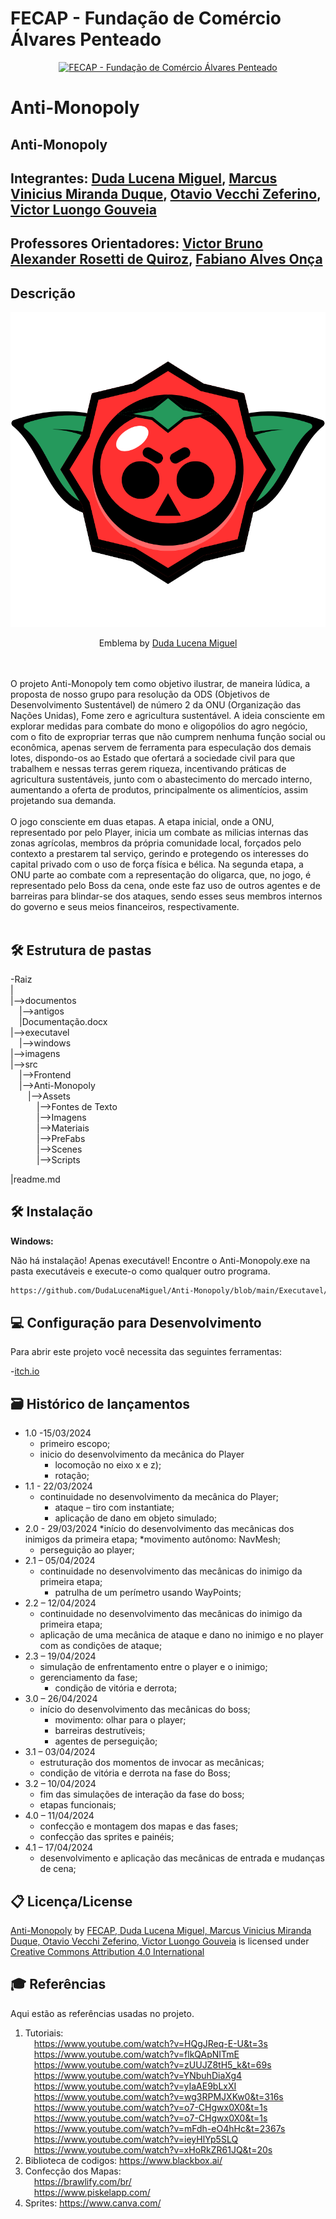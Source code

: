 # FECAP - Fundação de Comércio Álvares Penteado

<p align="center">
<a href= "https://www.fecap.br/"><img src="https://encrypted-tbn0.gstatic.com/images?q=tbn:ANd9GcRhZPrRa89Kma0ZZogxm0pi-tCn_TLKeHGVxywp-LXAFGR3B1DPouAJYHgKZGV0XTEf4AE&usqp=CAU" alt="FECAP - Fundação de Comércio Álvares Penteado" border="0"></a>
</p>

# Anti-Monopoly

## Anti-Monopoly

## Integrantes: <a href="https://github.com/DudaLucenaMiguel">Duda Lucena Miguel</a>, <a href="https://github.com/marcusduquee">Marcus Vinicius Miranda Duque</a>, <a href=" ">Otavio Vecchi Zeferino</a>, <a href="https://github.com/victorluongoo">Victor Luongo Gouveia</a>

## Professores Orientadores: <a href="https://www.linkedin.com/in/victorbarq/">Victor Bruno Alexander Rosetti de Quiroz</a>, <a href=" ">Fabiano Alves Onça</a> 

## Descrição

<p align="center">
<img src="https://github.com/DudaLucenaMiguel/Anti-Monopoly/blob/main/src/Frontend/Anti-Monopoly/Assets/Imagens/Sprites%20Canva/Emblema.png" alt="Anti-Monopoly" border="0">
<p align="center">
Emblema by <a href=" ">Duda Lucena Miguel</a> 

<br><br>
  	O projeto Anti-Monopoly tem como objetivo ilustrar, de maneira lúdica, a proposta de nosso grupo para resolução da ODS (Objetivos de Desenvolvimento Sustentável) de número 2 da ONU (Organização das Nações Unidas), Fome zero e agricultura sustentável. A ideia consciente em explorar medidas para combate do mono e oligopólios do agro negócio, com o fito de expropriar terras que não cumprem nenhuma função social ou econômica, apenas servem de ferramenta para especulação dos demais lotes, dispondo-os ao Estado que ofertará a sociedade civil para que trabalhem e nessas terras gerem riqueza, incentivando práticas de agricultura sustentáveis, junto com o abastecimento do mercado interno, aumentando a oferta de produtos, principalmente os alimentícios, assim projetando sua demanda. 
<br><br>
 	O jogo consciente em duas etapas. A etapa inicial, onde a ONU, representado por pelo Player, inicia um combate as milicias internas das zonas agrícolas, membros da própria comunidade local, forçados pelo contexto a prestarem tal serviço, gerindo e protegendo os interesses do capital privado com o uso de força física e bélica. Na segunda etapa, a ONU parte ao combate com a representação do oligarca, que, no jogo, é representado pelo Boss da cena, onde este faz uso de outros agentes e de barreiras para blindar-se dos ataques, sendo esses seus membros internos do governo e seus meios financeiros, respectivamente.
<br><br>
## 🛠 Estrutura de pastas

-Raiz<br>
|<br>
|-->documentos<br>
	&emsp;|-->antigos<br>
	&emsp;|Documentação.docx<br>
|-->executavel<br>
	&emsp;|-->windows<br>
|-->imagens<br>
|-->src<br>
	&emsp;|-->Frontend<br>
  		&emsp;|-->Anti-Monopoly<br>
   			&emsp;&emsp;|-->Assets<br>
   				&emsp;&emsp;&emsp;|-->Fontes de Texto<br>
     				&emsp;&emsp;&emsp;|-->Imagens<br>
       				&emsp;&emsp;&emsp;|-->Materiais<br>
	 			&emsp;&emsp;&emsp;|-->PreFabs<br>
   				&emsp;&emsp;&emsp;|-->Scenes<br>
     				&emsp;&emsp;&emsp;|-->Scripts<br>
  			
  
|readme.md<br>

## 🛠 Instalação

<b>Windows:</b>

Não há instalação! Apenas executável!
Encontre o Anti-Monopoly.exe na pasta executáveis e execute-o como qualquer outro programa.

```sh
https://github.com/DudaLucenaMiguel/Anti-Monopoly/blob/main/Executavel/Anti-Monopoly.exe
```

## 💻 Configuração para Desenvolvimento

Para abrir este projeto você necessita das seguintes ferramentas:

-<a href="https://itch.io/">itch.io</a>

## 🗃 Histórico de lançamentos

* 1.0 -15/03/2024
	* primeiro escopo;
	* inicio do desenvolvimento da mecânica do Player 
		* locomoção no eixo x e z);
		* rotação;
* 1.1 - 22/03/2024
	* continuidade no desenvolvimento da mecânica do Player;
		* ataque – tiro com instantiate;
		* aplicação de dano em objeto simulado;
* 2.0 - 29/03/2024
	*início do desenvolvimento das mecânicas dos inimigos da primeira etapa;
	*movimento autônomo: NavMesh;
	* perseguição ao player;
* 2.1 – 05/04/2024
	* continuidade no desenvolvimento das mecânicas do inimigo da primeira etapa;
		* patrulha de um perímetro usando WayPoints;
* 2.2 – 12/04/2024
	* continuidade no desenvolvimento das mecânicas do inimigo da primeira etapa;
	* aplicação de uma mecânica de ataque e dano no inimigo e no player com as condições de ataque;
* 2.3 – 19/04/2024
	* simulação de enfrentamento entre o player e o inimigo;
	* gerenciamento da fase;
		* condição de vitória e derrota;
* 3.0 – 26/04/2024
	* início do desenvolvimento das mecânicas do boss;
		* movimento: olhar para o player;
		* barreiras destrutíveis;
		* agentes de perseguição;
* 3.1 – 03/04/2024
	* estruturação dos momentos de invocar as mecânicas;
	* condição de vitória e derrota na fase do Boss;
* 3.2 – 10/04/2024
	* fim das simulações de interação da fase do boss;
	* etapas funcionais;
* 4.0 – 11/04/2024
	* confecção e montagem dos mapas e das fases;
	* confecção das sprites e painéis;
* 4.1 – 17/04/2024
	* desenvolvimento e aplicação das mecânicas de entrada e mudanças de cena;


## 📋 Licença/License

<p xmlns:cc="http://creativecommons.org/ns#" xmlns:dct="http://purl.org/dc/terms/"><a property="dct:title" rel="cc:attributionURL" href="https://github.com/2024-1-MCC1/Projeto1">Anti-Monopoly</a> by <a rel="cc:attributionURL dct:creator" property="cc:attributionName" href="https://github.com/2024-1-MCC1/Projeto1">FECAP, Duda Lucena Miguel, Marcus Vinicius Miranda Duque, Otavio Vecchi Zeferino, Victor Luongo Gouveia</a> is licensed under <a href="https://creativecommons.org/licenses/by/4.0/?ref=chooser-v1" target="_blank" rel="license noopener noreferrer" style="display:inline-block;">Creative Commons Attribution 4.0 International<img style="height:22px!important;margin-left:3px;vertical-align:text-bottom;" src="https://mirrors.creativecommons.org/presskit/icons/cc.svg?ref=chooser-v1" alt=""><img style="height:22px!important;margin-left:3px;vertical-align:text-bottom;" src="https://mirrors.creativecommons.org/presskit/icons/by.svg?ref=chooser-v1" alt=""></a></p>

## 🎓 Referências

Aqui estão as referências usadas no projeto.

1. Tutoriais:<br>
   &emsp;<https://www.youtube.com/watch?v=HQgJReq-E-U&t=3s><br>
   &emsp;<https://www.youtube.com/watch?v=flkQApNITmE><br>
   &emsp;<https://www.youtube.com/watch?v=zUUJZ8tH5_k&t=69s><br>
   &emsp;<https://www.youtube.com/watch?v=YNbuhDiaXg4><br>
   &emsp;<https://www.youtube.com/watch?v=yIaAE9bLxXI><br>
   &emsp;<https://www.youtube.com/watch?v=wg3RPMJXKw0&t=316s><br>
   &emsp;<https://www.youtube.com/watch?v=o7-CHgwx0X0&t=1s><br>
   &emsp;<https://www.youtube.com/watch?v=o7-CHgwx0X0&t=1s><br>
   &emsp;<https://www.youtube.com/watch?v=mFdh-eO4hHc&t=2367s><br>
   &emsp;<https://www.youtube.com/watch?v=ieyHlYp5SLQ><br>
   &emsp;<https://www.youtube.com/watch?v=xHoRkZR61JQ&t=20s><br>
3. Biblioteca de codigos: <https://www.blackbox.ai/><br>
4. Confecção dos Mapas:<br>
   &emsp;<https://brawlify.com/br/><br>
   &emsp;<https://www.piskelapp.com/><br>
6. Sprites: <https://www.canva.com/> <br>
